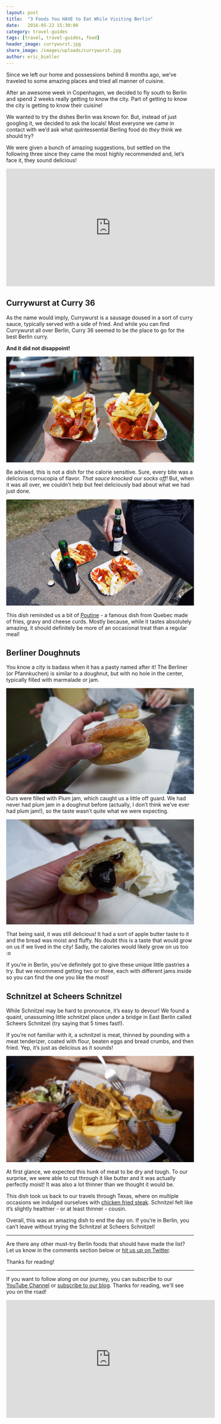 ```yaml
---
layout: post
title:  "3 Foods You HAVE to Eat While Visiting Berlin"
date:   2016-05-22 15:30:00
category: travel-guides
tags: [travel, travel-guides, food]
header_image: currywurst.jpg
share_image: /images/uploads/currywurst.jpg
author: eric_bieller
---
```


Since we left our home and possessions behind 8 months ago, we’ve traveled to some amazing places and tried all manner of cuisine.

After an awesome week in Copenhagen, we decided to fly south to Berlin and spend 2 weeks really getting to know the city. Part of getting to know the city is getting to know their cuisine!

We wanted to try the dishes Berlin was known for. But, instead of just googling it, we decided to ask the locals! Most everyone we came in contact with we’d ask what quintessential Berling food do *they* think we should try?

We were given a bunch of amazing suggestions, but settled on the following three since they came the most highly recommended and, let’s face it, they sound delicious!

<iframe width="560" height="315" src="https://www.youtube.com/embed/2aUg7mjzbg8" frameborder="0" allowfullscreen></iframe>

## Currywurst at Curry 36

As the name would imply, Currywurst is a sausage doused in a sort of curry sauce, typically served with a side of fried. And while you can find Currywurst all over Berlin, Curry 36 seemed to be *the* place to go for the best Berlin curry.

**And it did not disappoint!**

![currywurst from curry 36](/images/uploads/currywurst.jpg)

Be advised, this is not a dish for the calorie sensitive. Sure, every bite was a delicious cornucopia of flavor. *That sauce knocked our socks off!* But, when it was all over, we couldn’t help but feel deliciously bad about what we had just done.

![more currywurst from curry 36](/images/uploads/currywurst-2.jpg)

This dish reminded us a bit of [Poutine](https://en.wikipedia.org/wiki/Poutine) - a famous dish from Quebec made of fries, gravy and cheese curds. Mostly because, while it tastes absolutely amazing, it should definitely be more of an occasional treat than a regular meal!

## Berliner Doughnuts

You know a city is badass when it has a pasty named after it! The Berliner (or Pfannkuchen) is similar to a doughnut, but with no hole in the center, typically filled with marmalade or jam.

![berliner doughnut](/images/uploads/berliner.jpg)
Ours were filled with Plum jam, which caught us a little off guard. We had never had plum jam in a doughnut before (actually, I don’t think we’ve ever had plum jam!), so the taste wasn’t quite what we were expecting.

![plum filling](/images/uploads/berliner-2.jpg)

That being said, it was still delicious! It had a sort of apple butter taste to it and the bread was moist and fluffy. No doubt this is a taste that would grow on us if we lived in the city! Sadly, the calories would likely grow on us too :o

If you’re in Berlin, you’ve definitely got to give these unique little pastries a try. But we recommend getting two or three, each with different jams inside so you can find the one you like the most!

## Schnitzel at Scheers Schnitzel

While Schnitzel may be hard to pronounce, it’s easy to devour! We found a quaint, unassuming little schnitzel place under a bridge in East Berlin called Scheers Schnitzel (try saying that 5 times fast!).

If you’re not familiar with it, a schnitzel is meat, thinned by pounding with a meat tenderizer, coated with flour, beaten eggs and bread crumbs, and then fried. Yep, it’s just as delicious as it sounds!

![scheers schnitzel](/images/uploads/schnitzel.jpg)

At first glance, we expected this hunk of meat to be dry and tough. To our surprise, we were able to cut through it like butter and it was actually perfectly moist! It was also a lot thinner than we thought it would be. 

This dish took us back to our travels through Texas, where on multiple occasions we indulged ourselves with [chicken fried steak](https://en.wikipedia.org/wiki/Chicken_fried_steak). Schnitzel felt like it’s slightly healthier - or at least thinner - cousin.

Overall, this was an amazing dish to end the day on. If you’re in Berlin, you can’t leave without trying the Schnitzel at Scheers Schnitzel!

---

Are there any other must-try Berlin foods that should have made the list? Let us know in the comments section below or [hit us up on Twitter](http://twitter.com/the_endless_a).

Thanks for reading!


----

If you want to follow along on our journey, you can subscribe to our [YouTube Channel](https://www.youtube.com/c/TheEndlessAdventure?sub_confirmation=1) or [subscribe to our blog](http://conversational.us6.list-manage.com/subscribe?u=f210e827b5997f97a4c359077&id=cbb27cac9e). Thanks for reading, we'll see you on the road!

<iframe width="560" height="315" src="https://www.youtube.com/embed/Qm7a1IA7oQ8" frameborder="0" allowfullscreen></iframe>